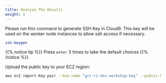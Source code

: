 ```yaml
---
title: Analyze The Results
weight: 5
---
```


Please run this command to generate SSH Key in Cloud9. This key will be used on the worker node instances to allow ssh access if necessary.

```sh
ssh-keygen
```

{{% notice tip %}}
Press `enter` 3 times to take the default choices
{{% /notice %}}

Upload the public key to your EC2 region:

```sh
aws ec2 import-key-pair --key-name "gcr-rs-dev-workshop-key" --public-key-material file://~/.ssh/id_rsa.pub
```